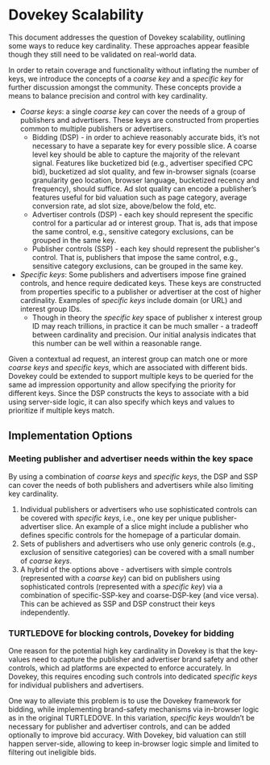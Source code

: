 # Dovekey Scalability

This document addresses the question of Dovekey scalability, outlining some ways to reduce key cardinality. These approaches appear feasible though they still need to be validated on real-world data. 

In order to retain coverage and functionality without inflating the number of keys, we introduce the concepts of a *coarse key* and a *specific key* for further discussion amongst the community. These concepts provide a means to balance precision and control with key cardinality.

* *Coarse keys*: a single *coarse key* can cover the needs of a group of publishers and advertisers. These keys are constructed from properties common to multiple publishers or advertisers.
  * Bidding (DSP) - in order to achieve reasonably accurate bids, it’s not necessary to have a separate key for every possible slice. A coarse level key should be able to capture the majority of the relevant signal. Features like bucketized bid (e.g., advertiser specified CPC bid), bucketized ad slot quality, and few in-browser signals (coarse granularity geo location, browser language, bucketized recency and frequency), should suffice. Ad slot quality can encode a publisher’s features useful for bid valuation such as page category, average conversion rate, ad slot size, above/below the fold, etc.
  * Advertiser controls (DSP) - each key should represent the specific control for a particular ad or interest group. That is, ads that impose the same control, e.g., sensitive category exclusions, can be grouped in the same key.
  * Publisher controls (SSP) - each key should represent the publisher's control. That is, publishers that impose the same control, e.g., sensitive category exclusions, can be grouped in the same key.
* *Specific keys*: Some publishers and advertisers impose fine grained controls, and hence require dedicated keys. These keys are constructed from properties specific to a publisher or advertiser at the cost of higher cardinality. Examples of *specific keys* include domain (or URL) and interest group IDs.  
  * Though in theory the *specific key* space of publisher x interest group ID may reach trillions, in practice it can be much smaller - a tradeoff between cardinality and precision. Our initial analysis indicates that this number can be well within a reasonable range.
  
Given a contextual ad request, an interest group can match one or more *coarse keys* and *specific keys*, which are associated with different bids. Dovekey could be extended to support multiple keys to be queried for the same ad impression opportunity and allow specifying the priority for different keys. Since the DSP constructs the keys to associate with a bid using server-side logic, it can also specify which keys and values to prioritize if multiple keys match.

## Implementation Options

### Meeting publisher and advertiser needs within the key space

By using a combination of *coarse keys* and *specific keys*, the DSP and SSP can cover the needs of both publishers and advertisers while also limiting key cardinality.

1. Individual publishers or advertisers who use sophisticated controls can be covered with *specific keys*, i.e., one key per unique publisher-advertiser slice. An example of a slice might include a publisher who defines specific controls for the homepage of a particular domain.
2. Sets of publishers and advertisers who use only generic controls (e.g., exclusion of sensitive categories) can be covered with a small number of *coarse keys*.
3. A hybrid of the options above - advertisers with simple controls (represented with a *coarse key*) can bid on publishers using sophisticated controls (represented with a *specific key*) via a combination of specific-SSP-key and coarse-DSP-key (and vice versa). This can be achieved as SSP and DSP construct their keys independently. 

### TURTLEDOVE for blocking controls, Dovekey for bidding

One reason for the potential high key cardinality in Dovekey is that the key-values need to capture the publisher and advertiser brand safety and other controls, which ad platforms are expected to enforce accurately. In Dovekey, this requires encoding such controls into dedicated *specific keys* for individual publishers and advertisers.

One way to alleviate this problem is to use the Dovekey framework for bidding, while implementing brand-safety mechanisms via in-browser logic as in the original TURTLEDOVE. In this variation, *specific keys* wouldn’t be necessary for publisher and advertiser controls, and can be added optionally to improve bid accuracy. With Dovekey, bid valuation can still happen server-side, allowing to keep in-browser logic simple and limited to filtering out ineligible bids.
